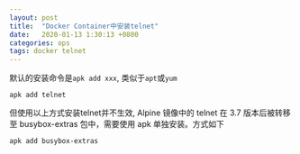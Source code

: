 ```yaml
---
layout: post
title:  "Docker Container中安装telnet"
date:   2020-01-13 1:30:13 +0800
categories: ops
tags: docker telnet
---
```


默认的安装命令是`apk add xxx`, 类似于`apt`或`yum`
```shell script
apk add telnet
```

但使用以上方式安装telnet并不生效, Alpine 镜像中的 telnet 在 3.7 版本后被转移至 busybox-extras 包中，需要使用 apk 单独安装。方式如下

```shell script
apk add busybox-extras
```
